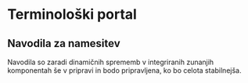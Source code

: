 # Terminološki portal

## Navodila za namesitev

Navodila so zaradi dinamičnih sprememb v integriranih zunanjih komponentah še v pripravi in bodo pripravljena, ko bo celota stabilnejša.
